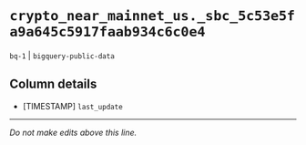# `crypto_near_mainnet_us._sbc_5c53e5fa9a645c5917faab934c6c0e4`
`bq-1` | `bigquery-public-data`

## Column details
* [TIMESTAMP] `last_update`

-------------------------------------------------------------------------------
*Do not make edits above this line.*
